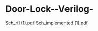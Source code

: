 # Door-Lock--Verilog-
[Sch_rtl (1).pdf](https://github.com/ataryan4561/Door-Lock--Verilog-/files/11471615/Sch_rtl.1.pdf)
[Sch_implemented (1).pdf](https://github.com/ataryan4561/Door-Lock--Verilog-/files/11471616/Sch_implemented.1.pdf)
